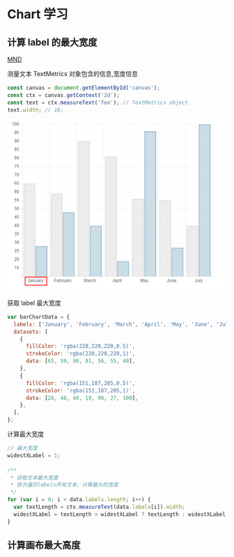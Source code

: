 # Chart 学习

## 计算 label 的最大宽度

[MND](https://developer.mozilla.org/zh-CN/docs/Web/API/CanvasRenderingContext2D/measureText)

测量文本 TextMetrics 对象包含的信息,宽度信息

```js
const canvas = document.getElementById('canvas');
const ctx = canvas.getContext('2d');
const text = ctx.measureText('foo'); // TextMetrics object
text.width; // 16;
```

![image-20230105154614264](./assets/image-20230105154614264.png)

获取 label 最大宽度

```js
var barChartData = {
  labels: ['January', 'February', 'March', 'April', 'May', 'June', 'July'],
  datasets: [
    {
      fillColor: 'rgba(220,220,220,0.5)',
      strokeColor: 'rgba(220,220,220,1)',
      data: [65, 59, 90, 81, 56, 55, 40],
    },
    {
      fillColor: 'rgba(151,187,205,0.5)',
      strokeColor: 'rgba(151,187,205,1)',
      data: [28, 48, 40, 19, 96, 27, 100],
    },
  ],
};
```

计算最大宽度

```js
// 最大宽度
widestXLabel = 1;

/**
 * 获取文本最大宽度
 * 依次遍历labels所有文本，计算最大的宽度
 */
for (var i = 0; i < data.labels.length; i++) {
  var textLength = ctx.measureText(data.labels[i]).width;
  widestXLabel = textLength > widestXLabel ? textLength : widestXLabel;
}
```

## 计算画布最大高度

